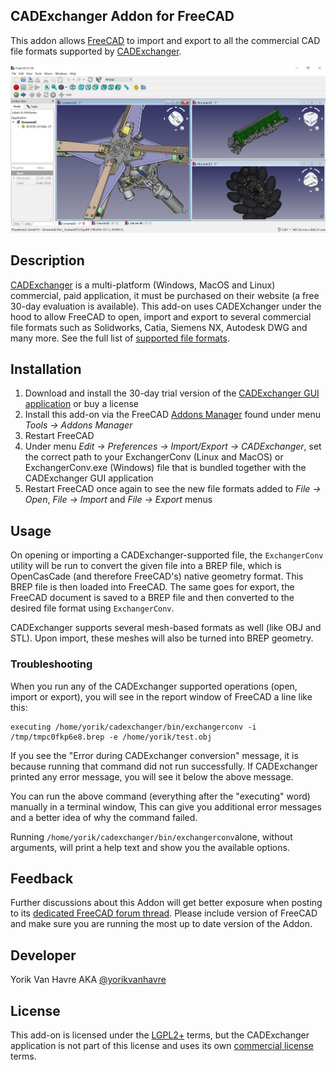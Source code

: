 ## CADExchanger Addon for FreeCAD

This addon allows [FreeCAD](https://www.freecadweb.org) to import and export to all the commercial CAD file formats supported by [CADExchanger](https://cadexchanger.com/).

![screenshot](screenshot.png)

## Description
[CADExchanger](https://cadexchanger.com) is a multi-platform (Windows, MacOS and Linux) commercial, paid application, it must be purchased on their website (a free 30-day evaluation is available). This add-on uses CADEXchanger under the hood to allow FreeCAD to open, import and export to several commercial file formats such as Solidworks, Catia, Siemens NX, Autodesk DWG and many more. See the full list of [supported file formats](https://cadexchanger.com/formats).

## Installation
1. Download and install the 30-day trial version of the [CADExchanger GUI application](https://cadexchanger.com/products/gui) or buy a license
2. Install this add-on via the FreeCAD [Addons Manager](https://wiki.freecadweb.org/Std_AddonMgr) found under menu *Tools -> Addons Manager*
3. Restart FreeCAD
4. Under menu *Edit -> Preferences -> Import/Export -> CADExchanger*, set the correct path to your ExchangerConv (Linux and MacOS) or ExchangerConv.exe (Windows) file that is bundled together with the CADExchanger GUI application
5. Restart FreeCAD once again to see the new file formats added to *File -> Open*, *File -> Import* and *File -> Export* menus

## Usage
On opening or importing a CADExchanger-supported file, the `ExchangerConv` utility will be run to convert the given file into a BREP file, which is OpenCasCade (and therefore FreeCAD's) native geometry format. This BREP file is then loaded into FreeCAD. The same goes for export, the FreeCAD document is saved to a BREP file and then converted to the desired file format using `ExchangerConv`.

CADExchanger supports several mesh-based formats as well (like OBJ and STL). Upon import, these meshes will also be turned into BREP geometry.

### Troubleshooting

When you run any of the CADExchanger supported operations (open, import or export), you will see in the report window of FreeCAD a line like this:

```
executing /home/yorik/cadexchanger/bin/exchangerconv -i /tmp/tmpc0fkp6e8.brep -e /home/yorik/test.obj
```

If you see the "Error during CADExchanger conversion" message, it is because running that command did not run successfully. If CADExchanger printed any error message, you will see it below the above message. 

You can run the above command (everything after the "executing" word) manually in a terminal window, This can give you additional error messages and a better idea of why the command failed.

Running `/home/yorik/cadexchanger/bin/exchangerconv`alone, without arguments, will print a help text and show you the available options.



## Feedback
Further discussions about this Addon will get better exposure when posting to its [dedicated FreeCAD forum thread](https://forum.freecadweb.org/viewtopic.php?f=9&t=22227&p=462421). Please include version of FreeCAD and make sure you are running the most up to date version of the Addon.

## Developer
Yorik Van Havre AKA [@yorikvanhavre](http://github.com/yorikvanhavre)

## License

This add-on is licensed under the [LGPL2+](LICENSE.md) terms, but the CADExchanger application is not part of this license and uses its own [commercial license](https://cadexchanger.com/blog/cad-exchanger-gui-licensing-explained) terms.

 

